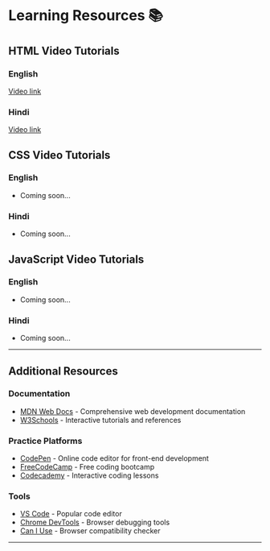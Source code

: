 # Learning Resources 📚

## HTML Video Tutorials

### English
[Video link](https://youtu.be/qz0aGYrrlhU?si=-rcX9dIokzfjYJUJ)

### Hindi
[Video link](https://youtu.be/iVCzmDwIQpA?si=uP-ITYsPCtTPbDy5)

## CSS Video Tutorials

### English
- Coming soon...

### Hindi  
- Coming soon...

## JavaScript Video Tutorials

### English
- Coming soon...

### Hindi
- Coming soon...

---

## Additional Resources

### Documentation
- [MDN Web Docs](https://developer.mozilla.org/en-US/) - Comprehensive web development documentation
- [W3Schools](https://www.w3schools.com/) - Interactive tutorials and references

### Practice Platforms
- [CodePen](https://codepen.io/) - Online code editor for front-end development
- [FreeCodeCamp](https://www.freecodecamp.org/) - Free coding bootcamp
- [Codecademy](https://www.codecademy.com/) - Interactive coding lessons

### Tools
- [VS Code](https://code.visualstudio.com/) - Popular code editor
- [Chrome DevTools](https://developers.google.com/web/tools/chrome-devtools) - Browser debugging tools
- [Can I Use](https://caniuse.com/) - Browser compatibility checker

---